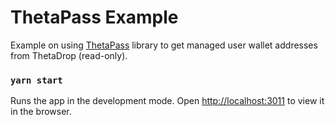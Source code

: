 # ThetaPass Example

Example on using [ThetaPass](https://docs.thetatoken.org/docs/thetapass-for-dapps-javascript) library to get managed user wallet addresses from ThetaDrop (read-only).

### `yarn start`

Runs the app in the development mode.
Open [http://localhost:3011](http://localhost:3011) to view it in the browser.
